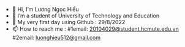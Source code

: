 - 👋 Hi, I’m Lương Ngọc Hiếu
- 👀 I’m a student of University of Technology and Education
- 🌱 My very first day using Github : 29/8/2022
- 📫 How to reach me : 
  #1email: 20104029@student.hcmute.edu.vn
  #2email: luonghieu512@gmail.com

<!---
LuongNgocHieu/LuongNgocHieu is a ✨ special ✨ repository because its `README.md` (this file) appears on your GitHub profile.
You can click the Preview link to take a look at your changes.
--->
